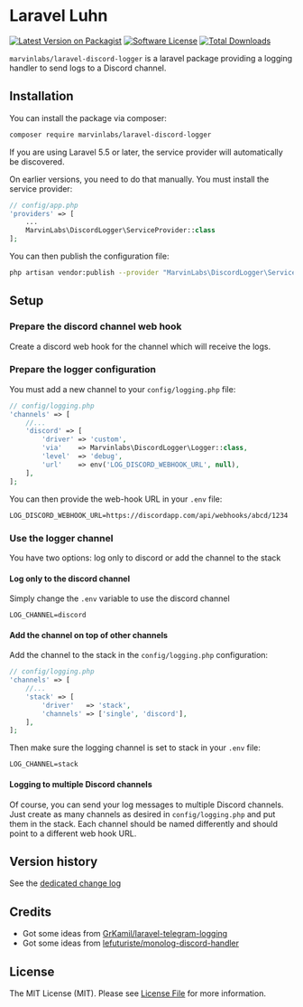 # Laravel Luhn

[![Latest Version on Packagist](https://img.shields.io/packagist/v/marvinlabs/laravel-discord-logger.svg?style=flat-square)](https://packagist.org/packages/marvinlabs/laravel-discord-logger)
[![Software License](https://img.shields.io/badge/license-MIT-brightgreen.svg?style=flat-square)](LICENSE.md)
[![Total Downloads](https://img.shields.io/packagist/dt/marvinlabs/laravel-discord-logger.svg?style=flat-square)](https://packagist.org/packages/marvinlabs/laravel-discord-logger)

`marvinlabs/laravel-discord-logger` is a laravel package providing a logging handler to send logs to a Discord channel. 

## Installation

You can install the package via composer:

``` bash
composer require marvinlabs/laravel-discord-logger
```

If you are using Laravel 5.5 or later, the service provider will automatically be discovered. 

On earlier versions, you need to do that manually. You must install the service provider:

```php
// config/app.php
'providers' => [
    ...
    MarvinLabs\DiscordLogger\ServiceProvider::class
];
```

You can then publish the configuration file:

``` bash
php artisan vendor:publish --provider "MarvinLabs\DiscordLogger\ServiceProvider"
```

## Setup

### Prepare the discord channel web hook

Create a discord web hook for the channel which will receive the logs.

### Prepare the logger configuration

You must add a new channel to your `config/logging.php` file:

```php
// config/logging.php
'channels' => [
    //...
    'discord' => [
        'driver' => 'custom',
        'via'    => Marvinlabs\DiscordLogger\Logger::class,
        'level'  => 'debug',
        'url'    => env('LOG_DISCORD_WEBHOOK_URL', null),
    ],
];
```

You can then provide the web-hook URL in your `.env` file:

```
LOG_DISCORD_WEBHOOK_URL=https://discordapp.com/api/webhooks/abcd/1234
```

### Use the logger channel

You have two options: log only to discord or add the channel to the stack

#### Log only to the discord channel

Simply change the `.env` variable to use the discord channel

```
LOG_CHANNEL=discord
```

#### Add the channel on top of other channels

Add the channel to the stack in the `config/logging.php` configuration:

```php
// config/logging.php
'channels' => [
    //...
    'stack' => [
        'driver'   => 'stack',
        'channels' => ['single', 'discord'],
    ],
];
```

Then make sure the logging channel is set to stack in your `.env` file:

```
LOG_CHANNEL=stack
```

#### Logging to multiple Discord channels

Of course, you can send your log messages to multiple Discord channels. Just create as many channels as desired in 
`config/logging.php` and put them in the stack. Each channel should be named differently and should point to a different
web hook URL.

## Version history

See the [dedicated change log](CHANGELOG.md)

## Credits

- Got some ideas from [GrKamil/laravel-telegram-logging](https://github.com/GrKamil/laravel-telegram-logging)
- Got some ideas from [lefuturiste/monolog-discord-handler](https://github.com/lefuturiste/monolog-discord-handler)

## License

The MIT License (MIT). Please see [License File](LICENSE.md) for more information.
